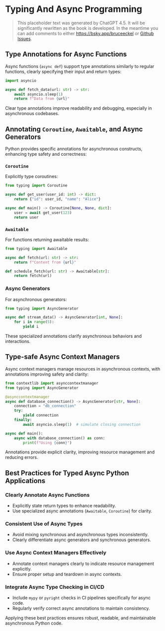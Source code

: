 # Typing And Async Programming

> This placeholder text was generated by ChatGPT 4.5.
> It will be significantly rewritten as the book is developed.
> In the meantime you can add comments to either <https://bsky.app/bruceeckel> or [Github Issues](https://github.com/Thinking-In-Types/ThinkingInTypes_Book/issues).

## Type Annotations for Async Functions

Async functions (`async def`) support type annotations similarly to regular functions, clearly specifying their input and return types:

```python
import asyncio

async def fetch_data(url: str) -> str:
    await asyncio.sleep(1)
    return f"Data from {url}"
```

Clear type annotations improve readability and debugging, especially in asynchronous codebases.

## Annotating `Coroutine`, `Awaitable`, and Async Generators

Python provides specific annotations for asynchronous constructs, enhancing type safety and correctness:

### `Coroutine`

Explicitly type coroutines:

```python
from typing import Coroutine

async def get_user(user_id: int) -> dict:
    return {"id": user_id, "name": "Alice"}

async def main() -> Coroutine[None, None, dict]:
    user = await get_user(123)
    return user
```

### `Awaitable`

For functions returning awaitable results:

```python
from typing import Awaitable

async def fetch(url: str) -> str:
    return f"Content from {url}"

def schedule_fetch(url: str) -> Awaitable[str]:
    return fetch(url)
```

### Async Generators

For asynchronous generators:

```python
from typing import AsyncGenerator

async def stream_data() -> AsyncGenerator[int, None]:
    for i in range(5):
        yield i
```

These specialized annotations clarify asynchronous behaviors and interactions.

## Type-safe Async Context Managers

Async context managers manage resources in asynchronous contexts, with annotations improving safety and clarity:

```python
from contextlib import asynccontextmanager
from typing import AsyncGenerator

@asynccontextmanager
async def database_connection() -> AsyncGenerator[str, None]:
    connection = "db_connection"
    try:
        yield connection
    finally:
        await asyncio.sleep(1)  # simulate closing connection

async def main():
    async with database_connection() as conn:
        print(f"Using {conn}")
```

Annotations provide explicit clarity, improving resource management and reducing errors.

## Best Practices for Typed Async Python Applications

### Clearly Annotate Async Functions

- Explicitly state return types to enhance readability.
- Use specialized async annotations (`Awaitable`, `Coroutine`) for clarity.

### Consistent Use of Async Types

- Avoid mixing synchronous and asynchronous types inconsistently.
- Clearly differentiate async generators and synchronous generators.

### Use Async Context Managers Effectively

- Annotate context managers clearly to indicate resource management explicitly.
- Ensure proper setup and teardown in async contexts.

### Integrate Async Type Checking in CI/CD

- Include `mypy` or `pyright` checks in CI pipelines specifically for async code.
- Regularly verify correct async annotations to maintain consistency.

Applying these best practices ensures robust, readable, and maintainable asynchronous Python code.
